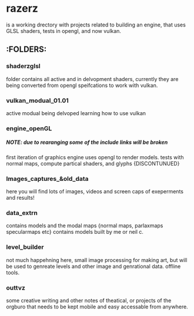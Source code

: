 # razerz 

is a working drectory with projects related to building an engine,
that uses GLSL shaders, tests in opengl, and now vulkan.  

## :FOLDERS:

### shaderzglsl
folder contains all active and in delvopment shaders, currently they are being
converted from opengl speifcations to work with vulkan. 

### vulkan_modual_01.01
active modual being delvoped learning how to use vulkan

### engine_openGL
##### NOTE: due to rearanging some of the include links will be broken
first iteration of graphics engine uses opengl to render models. 
tests with normal maps, compute partical shaders, and glyphs 
{DISCONTUNUED}

### Images_captures_&old_data
here you will find lots of images, videos and screen caps of exeperments and results!

### data_extrn
contains models and the modal maps {normal maps, parlaxmaps specularmaps etc}
contains models built by me or neil c. 
### level_builder
not much happehning here, small image processing for making art, but will be used
to genreate levels and other image and genrational data. offline tools.

### outtvz
some creative writing and other notes of theatical, or projects of the orgburo
that needs to be kept mobile and easy accessable from anywhere.

